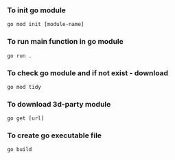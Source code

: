 ### To init go module
```
go mod init [module-name]
```

### To run main function in go module
```
go run .
```

### To check go module and if not exist - download
```
go mod tidy
```

### To download 3d-party module
```
go get [url]
```

### To create go executable file
```
go build
```